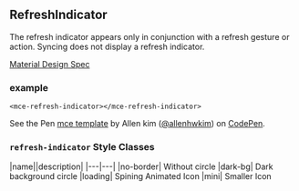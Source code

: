 <a name="RefreshIndicator"></a>

## RefreshIndicator
The refresh indicator appears only in conjunction with a refresh gesture or action. 
Syncing does not display a refresh indicator.

[Material Design Spec](https://material.io/guidelines/patterns/swipe-to-refresh.html#swipe-to-refresh-usage)
### example
```
<mce-refresh-indicator></mce-refresh-indicator>
```

<p data-height="300" data-theme-id="32189" data-slug-hash="BJmaeb" data-default-tab="result" data-user="allenhwkim" data-embed-version="2" data-pen-title="mce template" class="codepen">See the Pen <a href="https://codepen.io/allenhwkim/pen/PEJKKo/">mce template</a> by Allen kim (<a href="https://codepen.io/allenhwkim">@allenhwkim</a>) on <a href="https://codepen.io">CodePen</a>.</p>
<script async src="https://production-assets.codepen.io/assets/embed/ei.js"></script>


### `refresh-indicator` Style Classes
 |name||description|
 |---|---|
 |no-border| Without circle
 |dark-bg| Dark background circle
 |loading| Spining Animated Icon
 |mini| Smaller Icon

